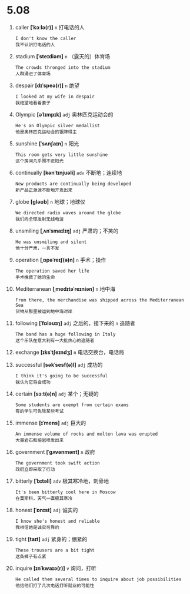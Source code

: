 # 5.08

1. caller **[ˈkɔːlə(r)]** `n` 打电话的人

   ```
   I don't know the caller
   我不认识打电话的人
   ```

2. stadium **[ˈsteɪdiəm]** `n` （露天的）体育场

   ```
   The crowds thronged into the stadium
   人群涌进了体育场
   ```

3. despair **[dɪˈspeə(r)]** `n` 绝望

   ```
   I looked at my wife in despair
   我绝望地看着妻子
   ```

4. Olympic **[əˈlɪmpɪk]** `adj` 奥林匹克运动会的

   ```
   He's an Olympic silver medallist
   他是奥林匹克运动会的银牌得主
   ```

5. sunshine **[ˈsʌnʃaɪn]** `n` 阳光

   ```
   This room gets very little sunshine
   这个房间几乎照不进阳光
   ```

6. continually **[kənˈtɪnjuəli]** `adv` 不断地；连续地

   ```
   New products are continually being developed
   新产品正源源不断地开发出来
   ```

7. globe **[ɡləʊb]** `n` 地球；地球仪

   ```
   We directed radio waves around the globe
   我们向全球发射无线电波
   ```

8. unsmiling **[ˌʌnˈsmaɪlɪŋ]** `adj` 严肃的；不笑的

   ```
   He was unsmiling and silent
   他十分严肃，一言不发
   ```

9. operation **[ˌɒpəˈreɪʃ(ə)n]** `n` 手术；操作

   ```
   The operation saved her life
   手术挽救了她的生命
   ```

10. Mediterranean **[ˌmedɪtəˈreɪniən]** `n` 地中海

    ```
    From there, the merchandise was shipped across the Mediterranean Sea
    货物从那里被运到地中海对岸
    ```

11. following **[ˈfɒləʊɪŋ]** `adj` 之后的，接下来的 `n` 追随者

    ```
    The band has a huge following in Italy
    这个乐队在意大利有一大批热心的追随者
    ```

12. exchange **[ɪksˈtʃeɪndʒ]** `n` 电话交换台，电话局

13. successful **[səkˈsesf(ə)l]** `adj` 成功的

    ```
    I think it's going to be successful
    我认为它将会成功
    ```

14. certain **[sɜːt(ə)n]** `adj` 某个；无疑的

    ```
    Some students are exempt from certain exams
    有的学生可免除某些考试
    ```

15. immense **[ɪˈmens]** `adj` 巨大的

    ```
    An immense volume of rocks and molten lava was erupted
    大量岩石和熔岩喷发出来
    ```

16. government **[ˈɡʌvənmənt]** `n` 政府

    ```
    The government took swift action
    政府立即采取了行动
    ```

17. bitterly **[ˈbɪtəli]** `adv` 极其寒冷地，刺骨地

    ```
    It's been bitterly cool here in Moscow
    在莫斯科，天气一直极其寒冷
    ```

18. honest **[ˈɒnɪst]** `adj` 诚实的

    ```
    I know she's honest and reliable
    我相信她是诚实可靠的
    ```

19. tight **[taɪt]** `adj` 紧身的；绷紧的

    ```
    These trousers are a bit tight
    这条裤子有点紧
    ```

20. inquire **[ɪnˈkwaɪə(r)]** `v` 询问，打听
    ```
    He called them several times to inquire about job possibilities
    他给他们打了几次电话打听就业的可能性
    ```
